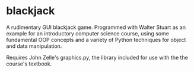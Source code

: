 # blackjack
A rudimentary GUI blackjack game. Programmed with Walter Stuart as an example for an introductory computer science course, using some fundamental OOP concepts and a variety of Python techniques for object and data manipulation.

Requires John Zelle's graphics.py, the library included for use with the the course's textbook.
